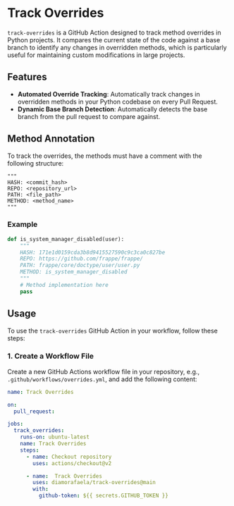 # Track Overrides

`track-overrides` is a GitHub Action designed to track method overrides in Python projects. It compares the current state of the code against a base branch to identify any changes in overridden methods, which is particularly useful for maintaining custom modifications in large projects.

## Features

- **Automated Override Tracking**: Automatically track changes in overridden methods in your Python codebase on every Pull Request.
- **Dynamic Base Branch Detection**: Automatically detects the base branch from the pull request to compare against.

## Method Annotation

To track the overrides, the methods must have a comment with the following structure:

```
"""
HASH: <commit_hash>
REPO: <repository_url>
PATH: <file_path>
METHOD: <method_name>
"""
```

### Example
```python
def is_system_manager_disabled(user):
    """
    HASH: 171e1d0159cda3b8d9415527590c9c3ca0c827be
    REPO: https://github.com/frappe/frappe/
    PATH: frappe/core/doctype/user/user.py
    METHOD: is_system_manager_disabled
    """
    # Method implementation here
    pass
```

## Usage

To use the `track-overrides` GitHub Action in your workflow, follow these steps:

### 1. Create a Workflow File

Create a new GitHub Actions workflow file in your repository, e.g., `.github/workflows/overrides.yml`, and add the following content:

```yaml
name: Track Overrides

on:
  pull_request:

jobs:
  track_overrides:
    runs-on: ubuntu-latest
    name: Track Overrides
    steps:
      - name: Checkout repository
        uses: actions/checkout@v2

      - name:  Track Overrides
        uses: diamorafaela/track-overrides@main
        with:
          github-token: ${{ secrets.GITHUB_TOKEN }}
```